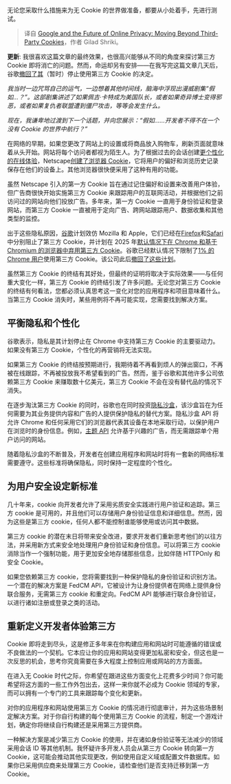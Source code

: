 
<!--
title: 谷歌与在线隐私的未来：超越第三方Cookie
cover: https://cdn.thenewstack.io/media/2024/07/fab213e0-chocolate-2599637_1280.jpg
-->

无论您采取什么措施来为无 Cookie 的世界做准备，都要从小处着手，先进行测试。

> 译自 [Google and the Future of Online Privacy: Moving Beyond Third-Party Cookies](https://thenewstack.io/google-and-the-future-of-online-privacy-moving-beyond-third-party-cookies/)，作者 Gilad Shriki。


**更新**: 我很喜欢这篇文章的最终效果，也很高兴能够从不同的角度来探讨第三方 Cookie 即将消亡的问题。然而，命运却另有安排——在我写完这篇文章几天后，谷歌[撤回了其](https://apnews.com/article/google-privacy-chrome-cookies-browser-bffdd0ca0af9ba7a94e95c2c7a11e4d2)（暂时）停止使用第三方 Cookie 的决定。

*我当时一边咒骂自己的运气，一边想着其他时间线，脑海中浮现出漫威剧集“假如…？”。这部剧集讲述了如果佩吉·卡特成为美国队长，或者如果奇异博士变得邪恶，或者如果复仇者联盟遭到僵尸攻击，等等会发生什么。*

*现在，我谦卑地过渡到下一个话题，并向您展示：“假如……开发者不得不在一个没有 Cookie 的世界中航行？”*

在网络的早期，如果您更改了网站上的设置或将商品放入购物车，刷新页面就意味着从头开始。网站将每个访问者都视为陌生人。为了根据过去的会话创建[更个性化的在线体验](https://thenewstack.io/dynamic-data-capture-sets-the-stage-for-extreme-personalization/)，Netscape[创建了浏览器 Cookie](https://montulli.blogspot.com/2013/05/the-reasoning-behind-web-cookies.html)，它将用户的偏好和浏览历史记录保存在他们的设备上。其他浏览器很快便采用了这种有用的功能。

虽然 Netscape 引入的第一方 Cookie 旨在通过记住偏好和设置来改善用户体验，但广告商很快开始实施第三方 Cookie 来跟踪用户的互联网活动，并根据他们之前访问过的网站向他们投放广告。多年来，第一方 Cookie 一直用于身份验证和登录网站，而第三方 Cookie 一直被用于定向广告、跨网站跟踪用户、数据收集和其他类型的监控。

出于这些隐私原因，[谷歌](https://cloud.google.com/?utm_content=inline+mention)计划效仿 Mozilla 和 Apple，它们已经在[Firefox](https://venturebeat.com/business/firefox-enhanced-tracking-protection-blocks-third-party-cookies-by-default/)和[Safari](https://www.zdnet.com/article/apple-blocks-third-party-cookies-in-safari/)中分别阻止了第三方 Cookie，并计划在 2025 年[默认情况下在 Chrome 和基于 Chromium 的浏览器中弃用第三方 Cookie](https://developers.google.com/privacy-sandbox/3pcd)。谷歌已经默认情况下限制了[1% 的 Chrome 用户](https://developers.google.com/privacy-sandbox/3pcd/prepare/prepare-for-phaseout)使用第三方 Cookie。该公司此后[撤回了这些计划](https://www.axios.com/2024/07/22/google-chrome-keeps-cookie-policy)。

虽然第三方 Cookie 的终结有其好处，但最终的证明将取决于实际效果——与任何重大变化一样，第三方 Cookie 的终结引发了许多问题。无论您对第三方 Cookie 的终结有何看法，您都必须认真思考这一变化对您的应用程序和项目意味着什么。当第三方 Cookie 消失时，某些用例将不再可能实现，您需要找到解决方案。

## 平衡隐私和个性化

谷歌表示，隐私是其计划停止在 Chrome 中支持第三方 Cookie 的主要驱动力。如果没有第三方 Cookie，个性化的再营销将无法实现。

如果第三方 Cookie 的终结按预期进行，我期待着不再看到烦人的弹出窗口，不再被在线跟踪，不再被投放我不希望看到的广告。然而，鉴于谷歌和其他许多公司依赖第三方 Cookie 来赚取数十亿美元，第三方 Cookie 不会在没有替代品的情况下消失。

在逐步淘汰第三方 Cookie 的同时，谷歌也在同时投资[隐私沙盒](https://privacysandbox.com/)，该沙盒旨在为任何需要为其业务提供内容和广告的人提供保护隐私的替代方案。隐私沙盒 API 将允许 Chrome 和任何采用它们的浏览器代表其设备在本地采取行动，以保护用户在浏览时的身份信息。例如，[主题 API](https://developers.google.com/privacy-sandbox/relevance/topics) 允许基于兴趣的广告，而无需跟踪单个用户访问的网站。

随着隐私沙盒的不断普及，开发者在创建应用程序和网站时将有一套新的网络标准需要遵守。这些标准将确保隐私，同时保持一定程度的个性化。

## 为用户安全设定新标准

几十年来，cookie 向开发者允许了采用劣质安全实践进行用户验证和追踪。第三方 cookie 是可用的，并且他们可以存储用户身份验证信息和详细信息。然而，因为这些是第三方 cookie，任何人都不能控制谁能够使用或访问其中数据。

第三方 cookie 的潜在末日将带来安全改进，要求开发者们重新思考他们的以往方法，并采用新方式来安全地处理用户身份验证和身份信息。可以将第三方 cookie 消除当作一个强制功能，用于更加安全地存储那些信息，比如伴随 HTTPOnly 和安全 Cookie。

如果您依赖第三方 cookie，您将需要找到一种保护隐私的身份验证和识别方法。一个潜在的解决方案是 FedCM API，它被设计为让身份提供者在网络上提供身份联合服务，无需第三方 cookie 和重定向。FedCM API 能够进行联合身份验证，以进行诸如注册或登录之类的活动。

## 重新定义开发者体验第三方 

Cookie 即将走到尽头，这是修正多年来在你构建应用和网站时可能遵循的错误或不良做法的一个契机。它本应让你的应用和网站变得更加私密和安全，但这也是一次反思的机会，思考你究竟需要在多大程度上控制应用或网站的方方面面。

在进入无 Cookie 时代之际，你希望在跟进这些方面变化上花费多少时间？你可能希望将这方面的一些工作外包出去，这样一来你就不必成为 Cookie 领域的专家，而可以拥有一个专门的工具来跟踪每个变化和更新。

对你的应用程序和网站使用第三方 Cookie 的情况进行彻底审计，并为这些场景制定解决方案。对于你自行构建的每个使用第三方 Cookie 的流程，制定一个游戏计划，确定你将继续自行构建还是采用第三方提供商。

一种解决方案是减少第三方 Cookie 的使用，并在诸如身份验证等无法减少的领域采用会话 ID 等其他机制。我怀疑许多开发人员会从第三方 Cookie 转向第一方 Cookie，这可能会推动其他实现更改，例如使用自定义域或配置文件数据库。如果你已采用供应商来处理第三方 Cookie，请检查他们是否支持迁移到第一方 Cookie。
